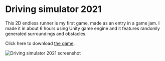 # Driving simulator 2021

This 2D endless runner is my first game, made as an entry in a game jam. I made it in about 6 hours using Unity game engine and it features randomly generated surroundings and obstacles.

Click here to download [the game](https://scheibenwischer.itch.io/driving-simulator-2021).

![Driving simulator 2021 screenshot](https://i.ibb.co/j8mKLgn/driving-simulator-2021-screenshot.png)